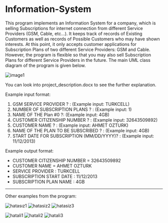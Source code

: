 # Information-System

This program implements an Information System for a company, which is selling Subscriptions for internet connection from different Service Providers (GSM, Cable, etc…). 
It keeps track of records of Existing Customers as well as records of Possible Customers who may have shown interests. At this point, it only accepts customer applications for Subscription Plans of two different Service Providers: GSM and Cable. 
However, the program is flexible so that you may also sell Subscription Plans for different Service Providers in the future. 
The main UML class diagram of the program is given below.

![image1](https://github.com/gulsoy83/Information-System/assets/46426033/ca41add4-e17c-41dc-8cdc-32aa9f9f587a)

You can look into project_description.docx to see the further explanation.

Example input format:
1. GSM SERVICE PROVIDER ? :  (Example input: TURKCELL)
2.	NUMBER OF SUBSCRIPTION PLANS ? : (Example input: 1)
3.	NAME OF THE Plan #0 ?:  (Example input: 4GB) 
4.	CUSTOMER CITIZENSHIP NUMBER ? : (Example input: 32643509892)
5.	CUSTOMER NAME ? :  (Example input: AHMET OZTURK)
6.	NAME OF THE PLAN TO BE SUBSCRIBED ? : (Example input: 4GB)
7.	START DATE FOR SUBSCRIPTION (MM/DD/YYYY)? : (Example input: 11/12/2013)

Example output format:
* CUSTOMER CITIZENSHIP NUMBER = 32643509892
* CUSTOMER NAME = AHMET OZTURK
* SERVICE PROVIDER : TURKCELL
* SUBSCRIPTION START DATE : 11/12/2013 
* SUBSCRIPTION PLAN NAME : 4GB

***
Other examples from the program: 


![hatasız1](https://github.com/gulsoy83/Information-System/assets/46426033/d7c7480d-bd16-46b3-b900-7b9e2f7eefd4)
![hatasiz2](https://github.com/gulsoy83/Information-System/assets/46426033/a9438702-432d-4fe9-a3b5-93be9e375cc2)
![hatasiz3](https://github.com/gulsoy83/Information-System/assets/46426033/d3beeb90-56eb-49bd-a8ff-e22d46877887)

![hatali1](https://github.com/gulsoy83/Information-System/assets/46426033/582c71a0-025e-4b47-af72-294eae97fdd7)
![hatali2](https://github.com/gulsoy83/Information-System/assets/46426033/f18de64a-9794-49b9-b1d9-943e3e70c932)
![hatali3](https://github.com/gulsoy83/Information-System/assets/46426033/650bfc14-174c-4087-a056-0ac15943bcd3)

